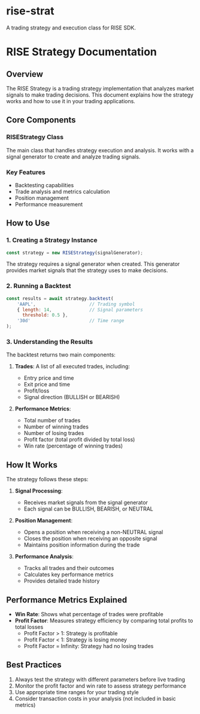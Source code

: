 # rise-strat
A trading strategy and execution class for RISE SDK. 

# RISE Strategy Documentation

## Overview
The RISE Strategy is a trading strategy implementation that analyzes market signals to make trading decisions. This document explains how the strategy works and how to use it in your trading applications.

## Core Components

### RISEStrategy Class
The main class that handles strategy execution and analysis. It works with a signal generator to create and analyze trading signals.

### Key Features
- Backtesting capabilities
- Trade analysis and metrics calculation
- Position management
- Performance measurement

## How to Use

### 1. Creating a Strategy Instance
```javascript
const strategy = new RISEStrategy(signalGenerator);
```

The strategy requires a signal generator when created. This generator provides market signals that the strategy uses to make decisions.

### 2. Running a Backtest
```javascript
const results = await strategy.backtest(
    'AAPL',                    // Trading symbol
    { length: 14,              // Signal parameters
      threshold: 0.5 },
    '30d'                      // Time range
);
```

### 3. Understanding the Results

The backtest returns two main components:

1. **Trades**: A list of all executed trades, including:
   - Entry price and time
   - Exit price and time
   - Profit/loss
   - Signal direction (BULLISH or BEARISH)

2. **Performance Metrics**:
   - Total number of trades
   - Number of winning trades
   - Number of losing trades
   - Profit factor (total profit divided by total loss)
   - Win rate (percentage of winning trades)

## How It Works

The strategy follows these steps:

1. **Signal Processing**: 
   - Receives market signals from the signal generator
   - Each signal can be BULLISH, BEARISH, or NEUTRAL

2. **Position Management**:
   - Opens a position when receiving a non-NEUTRAL signal
   - Closes the position when receiving an opposite signal
   - Maintains position information during the trade

3. **Performance Analysis**:
   - Tracks all trades and their outcomes
   - Calculates key performance metrics
   - Provides detailed trade history

## Performance Metrics Explained

- **Win Rate**: Shows what percentage of trades were profitable
- **Profit Factor**: Measures strategy efficiency by comparing total profits to total losses
  - Profit Factor > 1: Strategy is profitable
  - Profit Factor < 1: Strategy is losing money
  - Profit Factor = Infinity: Strategy had no losing trades

## Best Practices

1. Always test the strategy with different parameters before live trading
2. Monitor the profit factor and win rate to assess strategy performance
3. Use appropriate time ranges for your trading style
4. Consider transaction costs in your analysis (not included in basic metrics)
